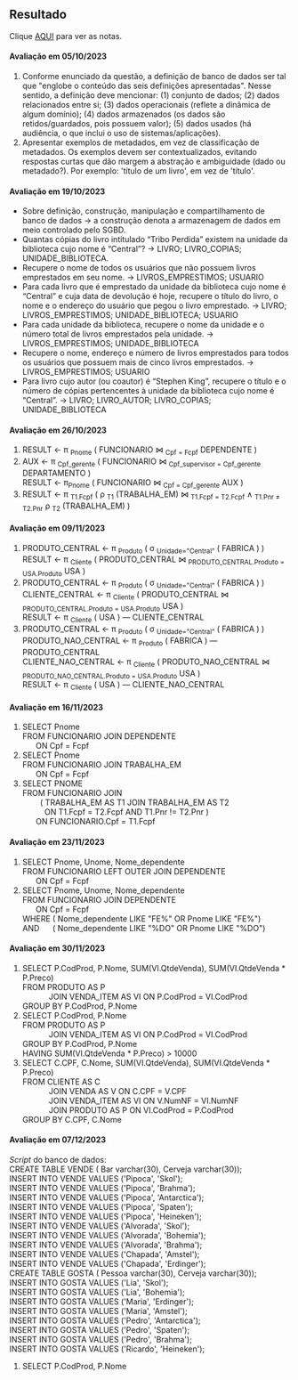 ## Resultado

Clique [AQUI](../media/bd-2023-2-bes-resumo.pdf) para ver as notas.

#### Avaliação em 05/10/2023
1. Conforme enunciado da questão, a definição de banco de dados ser tal que "englobe o conteúdo das seis definições apresentadas". Nesse sentido, a definição deve mencionar: (1) conjunto de dados; (2) dados relacionados entre si; (3) dados operacionais (reflete a dinâmica de algum domínio); (4) dados armazenados (os dados são retidos/guardados, pois possuem valor); (5) dados usados (há audiência, o que inclui o uso de sistemas/aplicações).
2. Apresentar exemplos de metadados, em vez de classificação de metadados. Os exemplos devem ser contextualizados, evitando respostas curtas que dão margem a abstração e ambiguidade (dado ou metadado?). Por exemplo: 'título de um livro', em vez de 'título'.

#### Avaliação em 19/10/2023
- Sobre definição, construção, manipulação e compartilhamento de banco de dados -> a construção denota a armazenagem de dados em meio controlado pelo SGBD.
- Quantas cópias do livro intitulado “Tribo Perdida” existem na unidade da biblioteca cujo nome é “Central”? -> LIVRO; LIVRO_COPIAS; UNIDADE_BIBLIOTECA.
- Recupere o nome de todos os usuários que não possuem livros emprestados em seu nome. -> LIVROS_EMPRESTIMOS; USUARIO
- Para cada livro que é emprestado da unidade da biblioteca cujo nome é “Central” e cuja data de devolução é hoje, recupere o título do livro, o nome e o endereço do usuário que pegou o livro emprestado.	-> LIVRO; LIVROS_EMPRESTIMOS; UNIDADE_BIBLIOTECA; USUARIO
- Para cada unidade da biblioteca, recupere o nome da unidade e o número total de livros emprestados pela unidade.	-> LIVROS_EMPRESTIMOS; UNIDADE_BIBLIOTECA
- Recupere o nome, endereço e número de livros emprestados para todos os usuários que possuem mais de cinco livros emprestados.	-> LIVROS_EMPRESTIMOS; USUARIO
- Para livro cujo autor (ou coautor) é “Stephen King”, recupere o título e o número de cópias pertencentes à unidade da biblioteca cujo nome é “Central”.	-> LIVRO; LIVRO_AUTOR; LIVRO_COPIAS; UNIDADE_BIBLIOTECA

#### Avaliação em 26/10/2023

1. RESULT ← π <sub>Pnome</sub> ( FUNCIONARIO ⋈ <sub>Cpf = Fcpf</sub> DEPENDENTE )
1. AUX ← π <sub>Cpf_gerente</sub> ( FUNCIONARIO ⋈ <sub>Cpf_supervisor = Cpf_gerente</sub> DEPARTAMENTO )<br>RESULT ← π<sub>Pnome</sub> ( FUNCIONARIO ⋈ <sub>Cpf = Cpf_gerente</sub> AUX )
1. RESULT ← π <sub>T1.Fcpf</sub> ( ρ <sub>T1</sub> (TRABALHA_EM) ⋈ <sub>T1.Fcpf = T2.Fcpf</sub> &#8743; <sub>T1.Pnr &#8800; T2.Pnr</sub> ρ <sub>T2</sub> (TRABALHA_EM) )

#### Avaliação em 09/11/2023

1. PRODUTO_CENTRAL ← π <sub>Produto</sub> ( σ <sub>Unidade="Central"</sub> ( FABRICA ) )<br>
RESULT ← π <sub>Cliente</sub> ( PRODUTO_CENTRAL ⋈ <sub>PRODUTO_CENTRAL.Produto = USA.Produto</sub> USA )
1. PRODUTO_CENTRAL ← π <sub>Produto</sub> ( σ <sub>Unidade="Central"</sub> ( FABRICA ) )<br>
CLIENTE_CENTRAL ← π <sub>Cliente</sub> ( PRODUTO_CENTRAL ⋈ <sub>PRODUTO_CENTRAL.Produto = USA.Produto</sub> USA )<br>
RESULT ← π <sub>Cliente</sub> ( USA )  &#8213; CLIENTE_CENTRAL
1. PRODUTO_CENTRAL ← π <sub>Produto</sub> ( σ <sub>Unidade="Central"</sub> ( FABRICA ) )<br>
PRODUTO_NAO_CENTRAL ← π <sub>Produto</sub> ( FABRICA ) &#8213; PRODUTO_CENTRAL<br>
CLIENTE_NAO_CENTRAL ← π <sub>Cliente</sub> ( PRODUTO_NAO_CENTRAL ⋈ <sub>PRODUTO_NAO_CENTRAL.Produto = USA.Produto</sub> USA )<br>
RESULT ← π <sub>Cliente</sub> ( USA )  &#8213; CLIENTE_NAO_CENTRAL

#### Avaliação em 16/11/2023

1. SELECT Pnome<br>FROM FUNCIONARIO JOIN DEPENDENTE<br>&nbsp;&nbsp;&nbsp;&nbsp;&nbsp;&nbsp;ON Cpf = Fcpf
2. SELECT Pnome<br>FROM FUNCIONARIO JOIN TRABALHA_EM<br>&nbsp;&nbsp;&nbsp;&nbsp;&nbsp;&nbsp;ON Cpf = Fcpf
3. SELECT PNOME<br>FROM FUNCIONARIO JOIN<br>&nbsp;&nbsp;&nbsp;&nbsp;&nbsp;&nbsp;&nbsp;&nbsp;( TRABALHA_EM AS T1 JOIN TRABALHA_EM AS T2<br>&nbsp;&nbsp;&nbsp;&nbsp;&nbsp;&nbsp;&nbsp;&nbsp;&nbsp;&nbsp;ON T1.Fcpf = T2.Fcpf AND T1.Pnr != T2.Pnr )<br>&nbsp;&nbsp;&nbsp;&nbsp;&nbsp;&nbsp;ON FUNCIONARIO.Cpf = T1.Fcpf

#### Avaliação em 23/11/2023

1. SELECT Pnome, Unome, Nome_dependente<br>FROM FUNCIONARIO LEFT OUTER JOIN DEPENDENTE<br>&nbsp;&nbsp;&nbsp;&nbsp;&nbsp;&nbsp;ON Cpf = Fcpf
1. SELECT Pnome, Unome, Nome_dependente<br>FROM FUNCIONARIO JOIN DEPENDENTE<br>&nbsp;&nbsp;&nbsp;&nbsp;&nbsp;&nbsp;ON Cpf = Fcpf<br>WHERE ( Nome_dependente LIKE "FE%" OR Pnome LIKE "FE%")<br>AND&nbsp;&nbsp;&nbsp;&nbsp;&nbsp;&nbsp;( Nome_dependente LIKE "%DO" OR Pnome LIKE "%DO")

#### Avaliação em 30/11/2023

1. SELECT P.CodProd, P.Nome, SUM(VI.QtdeVenda), SUM(VI.QtdeVenda * P.Preco)<br>
FROM PRODUTO AS P<br>
&nbsp;&nbsp;&nbsp;&nbsp;&nbsp;&nbsp;&nbsp;&nbsp;&nbsp;&nbsp;&nbsp;&nbsp;JOIN VENDA_ITEM AS VI ON P.CodProd = VI.CodProd<br>
GROUP BY P.CodProd, P.Nome
1. SELECT P.CodProd, P.Nome<br>
FROM PRODUTO AS P<br>
&nbsp;&nbsp;&nbsp;&nbsp;&nbsp;&nbsp;&nbsp;&nbsp;&nbsp;&nbsp;&nbsp;&nbsp;JOIN VENDA_ITEM AS VI ON P.CodProd = VI.CodProd<br>
GROUP BY P.CodProd, P.Nome<br>
HAVING SUM(VI.QtdeVenda * P.Preco) > 10000
1. SELECT C.CPF, C.Nome, SUM(VI.QtdeVenda), SUM(VI.QtdeVenda * P.Preco)<br>
FROM CLIENTE AS C<br>
&nbsp;&nbsp;&nbsp;&nbsp;&nbsp;&nbsp;&nbsp;&nbsp;&nbsp;&nbsp;&nbsp;&nbsp;JOIN VENDA AS V	ON C.CPF = V.CPF<br>
&nbsp;&nbsp;&nbsp;&nbsp;&nbsp;&nbsp;&nbsp;&nbsp;&nbsp;&nbsp;&nbsp;&nbsp;JOIN VENDA_ITEM AS VI ON V.NumNF = VI.NumNF<br>
&nbsp;&nbsp;&nbsp;&nbsp;&nbsp;&nbsp;&nbsp;&nbsp;&nbsp;&nbsp;&nbsp;&nbsp;JOIN PRODUTO AS P ON VI.CodProd = P.CodProd<br>
GROUP BY C.CPF, C.Nome

#### Avaliação em 07/12/2023

_Script_ do banco de dados:<br>
CREATE TABLE VENDE ( Bar varchar(30), Cerveja varchar(30));<br>
INSERT INTO VENDE VALUES ('Pipoca', 'Skol');<br>
INSERT INTO VENDE VALUES ('Pipoca', 'Brahma');<br>
INSERT INTO VENDE VALUES ('Pipoca', 'Antarctica');<br>
INSERT INTO VENDE VALUES ('Pipoca', 'Spaten');<br>
INSERT INTO VENDE VALUES ('Pipoca', 'Heineken');<br>
INSERT INTO VENDE VALUES ('Alvorada', 'Skol');<br>
INSERT INTO VENDE VALUES ('Alvorada', 'Bohemia');<br>
INSERT INTO VENDE VALUES ('Alvorada', 'Brahma');<br>
INSERT INTO VENDE VALUES ('Chapada', 'Amstel');<br>
INSERT INTO VENDE VALUES ('Chapada', 'Erdinger');<br>
CREATE TABLE GOSTA ( Pessoa varchar(30), Cerveja varchar(30));<br>
INSERT INTO GOSTA VALUES ('Lia', 'Skol');<br>
INSERT INTO GOSTA VALUES ('Lia', 'Bohemia');<br>
INSERT INTO GOSTA VALUES ('Maria', 'Erdinger');<br>
INSERT INTO GOSTA VALUES ('Maria', 'Amstel');<br>
INSERT INTO GOSTA VALUES ('Pedro', 'Antarctica');<br>
INSERT INTO GOSTA VALUES ('Pedro', 'Spaten');<br>
INSERT INTO GOSTA VALUES ('Pedro', 'Brahma');<br>
INSERT INTO GOSTA VALUES ('Ricardo', 'Heineken');


1. SELECT P.CodProd, P.Nome
